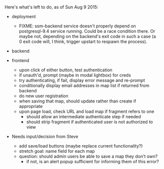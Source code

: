 Here's what's left to do, as of Sun Aug 9 2015:

- deployment
  - FIXME: ssm-backend service doesn't properly depend on postgresql-9.4
    service running. Could be a race condition there. Or maybe not, depending
    on the backend's exit code in such a case (a 0 exit code will, I think,
    trigger upstart to respawn the process).

- backend

- frontend
  - upon click of either button, test authentication
  - if unauth'd, prompt (maybe in modal lightbox) for creds
  - try authenticating, if fail, display error message and re-prompt
  - conditionally display email addresses in map list if returned from backend
  - do new user registration
  - when saving that map, should update rather than create if appropriate
  - upon page load, check URL and load map if fragment refers to one
    - should allow an intermediate authenticate step if needed
    - should strip fragment if authenticated user is not authorized to view

- Needs input/decision from Steve
  - add save/load buttons (maybe replace current functionality?)
  - stretch goal: name field for each map
  - question: should admin users be able to save a map they don't own?
    - if not, is an alert popup sufficient for informing them of this error?

